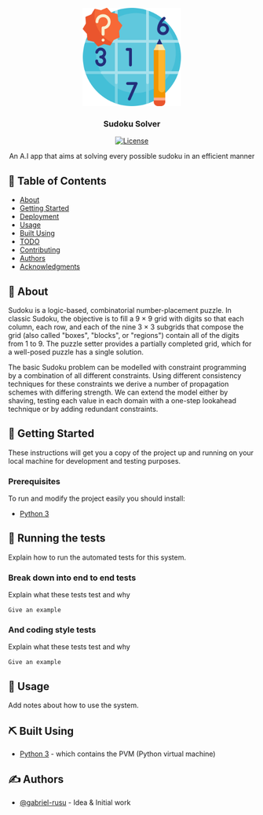 <p align="center">
  <a href="" rel="noopener">
 <img width=200px height=200px src="./assets/pastime.png" alt="Project logo"></a>
</p>

<h3 align="center">Sudoku Solver</h3>

<div align="center">

  [![License](https://img.shields.io/badge/license-MIT-blue.svg)](/LICENSE)

</div>

<p align="center"> An A.I app that aims at solving every possible sudoku in an efficient manner
    <br> 
</p>

## 📝 Table of Contents
- [About](#about)
- [Getting Started](#getting_started)
- [Deployment](#deployment)
- [Usage](#usage)
- [Built Using](#built_using)
- [TODO](../TODO.md)
- [Contributing](../CONTRIBUTING.md)
- [Authors](#authors)
- [Acknowledgments](#acknowledgement)

## 🧐 About <a name = "about"></a>
Sudoku is a logic-based, combinatorial number-placement puzzle. In classic Sudoku, the objective is to fill a 9 × 9 grid with digits so that each column, each row, and each of the nine 3 × 3 subgrids that compose the grid (also called "boxes", "blocks", or "regions") contain all of the digits from 1 to 9. The puzzle setter provides a partially completed grid, which for a well-posed puzzle has a single solution.

The basic Sudoku problem can be modelled with constraint programming by a combination of all different constraints. Using different consistency techniques for these constraints we derive a number of propagation schemes with differing strength. We can extend the model either by shaving, testing each
value in each domain with a one-step lookahead technique or by adding redundant constraints.

## 🏁 Getting Started <a name = "getting_started"></a>
These instructions will get you a copy of the project up and running on your local machine for development and testing purposes.

### Prerequisites
To run and modify the project easily you should install:
  - [Python 3](https://www.python.org/downloads/)

## 🔧 Running the tests <a name = "tests"></a>
Explain how to run the automated tests for this system.

### Break down into end to end tests
Explain what these tests test and why

```
Give an example
```

### And coding style tests
Explain what these tests test and why

```
Give an example
```

## 🎈 Usage <a name="usage"></a>
Add notes about how to use the system.

## ⛏️ Built Using <a name = "built_using"></a>
- [Python 3](https://www.python.org/downloads/) - which contains the PVM (Python virtual machine)


## ✍️ Authors <a name = "authors"></a>
- [@gabriel-rusu](https://github.com/gabriel-rusu) - Idea & Initial work
